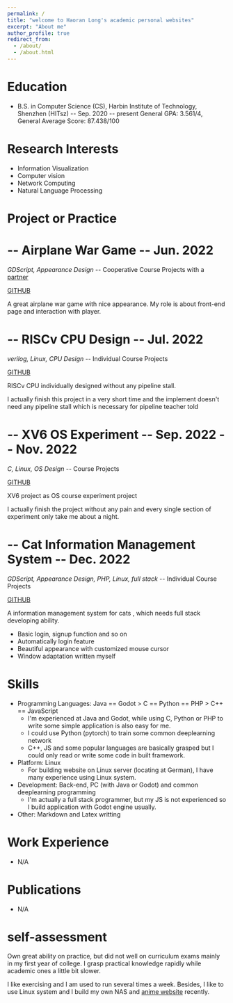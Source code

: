 ```yaml
---
permalink: /
title: "welcome to Haoran Long's academic personal websites"
excerpt: "About me"
author_profile: true
redirect_from: 
  - /about/
  - /about.html
---
```


Education
======
* B.S. in Computer Science (CS), Harbin Institute of Technology, Shenzhen (HITsz) -- Sep. 2020 -- present
General GPA: 3.561/4,  General Average Score: 87.438/100

Research Interests
======
* Information Visualization
* Computer vision
* Network Computing
* Natural Language Processing


Project or Practice
======

-- Airplane War Game -- Jun. 2022
======
*GDScript, Appearance Design* -- Cooperative Course Projects with a [partner](https://github.com/eastonman)

[GITHUB](https://github.com/eastonman/trivialwar)

A great airplane war game with nice appearance. My role is about front-end page and interaction with player.


-- RISCv CPU Design -- Jul. 2022
======
*verilog, Linux, CPU Design* -- Individual Course Projects

[GITHUB](https://github.com/hackerMonica/cpu_stream_model)

RISCv CPU individually designed without any pipeline stall.

I actually finish this project in a very short time and the implement doesn't need any pipeline stall which is necessary for pipeline teacher told



-- XV6 OS Experiment -- Sep. 2022 -- Nov. 2022
======
*C, Linux, OS Design* -- Course Projects

[GITHUB](https://github.com/hackerMonica/xv6_OSlab)

XV6 project as OS course experiment project

I actually finish the project without any pain and every single section of experiment only take me about a night.

-- Cat Information Management System -- Dec. 2022
======
*GDScript, Appearance Design, PHP, Linux, full stack* -- Individual Course Projects

[GITHUB](https://github.com/hackerMonica/CatInfoManageSystem)

A information management system for cats , which needs full stack developing ability.

* Basic login, signup function and so on
* Automatically login feature
* Beautiful appearance with customized mouse cursor
* Window adaptation written myself


Skills
======
* Programming Languages: Java == Godot > C == Python == PHP > C++ == JavaScript
	* I'm experienced at Java and Godot, while using C, Python or PHP to write some simple application is also easy for me.
	* I could use Python (pytorch) to train some common deeplearning network
	* C++, JS and some popular languages are basically grasped but I could only read or write some code in built framework.
* Platform: Linux
	* For building website on Linux server (locating at German), I have many experience using Linux system.
* Development: Back-end, PC (with Java or Godot) and common deeplearning programming
	* I'm actually a full stack programmer, but my JS is not experienced so I build application with Godot engine usually.
* Other: Markdown and Latex writting

Work Experience
======
* N/A

Publications
======
* N/A

self-assessment
======
Own great ability on practice, but did not well on curriculum exams mainly in my first year of college. I grasp practical knowledge rapidly while academic ones a little bit slower.

I like exercising and I am used to run several times a week. Besides, I like to use Linux system and I build my own NAS and [anime website](https://hackermonica.me) recently.